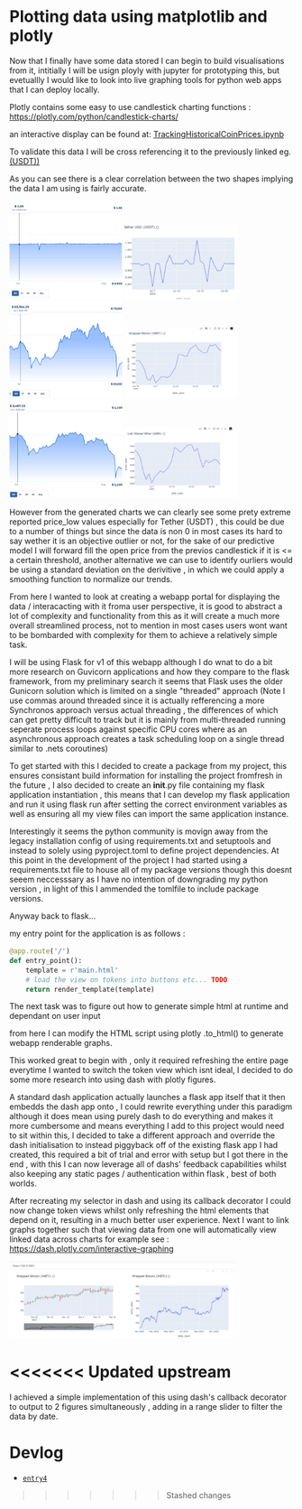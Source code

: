 # Plotting data using matplotlib and plotly


Now that I finally have some data stored I can begin to build visualisations from it, intitially I will be usign ployly with jupyter for prototyping this, but evetuallly I would like to look into live graphing tools for python web apps that I can deploy locally.

Plotly contains some easy to use candlestick charting functions :  https://plotly.com/python/candlestick-charts/

an interactive display can be found at: [TrackingHistoricalCoinPrices.ipynb](../../notebooks/TrackingHistoricalCoinPrices.ipynb)

To validate this data I will be cross referencing it to the previously linked eg. [(USDT))](https://coinranking.com/coin/HIVsRcGKkPFtW+tetherusd-usdt)

As you can see there is a clear correlation between the two shapes implying the data I am using is fairly accurate.
<div>
<img src="img/Tether%20USDT%20validation.jpg" alt="drawing" width="200" style='inline'/>
<img src="img/Tether USDT example.jpg" alt="drawing" width="200" style='inline'/>
<img src="img/Wrapped BTC validation.jpg" alt="drawing" width="200" style='inline'/>
<img src="img/Wrapped BTC example.jpg" alt="drawing" width="200" style='inline'/>
<img src="img/Lido Staked Ether validatio.jpg" alt="drawing" width="200" style='inline'/>
<img src="img/Lido Staked Ether example.jpg" alt="drawing" width="200" style='inline'/>
</div>


However from the generated charts we can clearly see some prety extreme reported price_low values especially for Tether (USDT) , this could be due to a number of things but since the data is non 0 in most cases its hard to say wether it is an objective outlier or not, for the sake of our predictive model I will forward fill the open price from the previos candlestick if it is <= a certain threshold, another alternative we can use to identify ourliers would be using a standard deviation on the derivitive , in which we could apply a smoothing function to normalize our trends.



From here I wanted to look at creating a webapp portal for displaying the data / interacacting with it froma user perspective, it is good to abstract a lot of complexity and functionality from this as it will create a much more overall streamlined process, not to mention in most cases users wont want to be bombarded with complexity for them to achieve a relatively simple task.

I will be using Flask for v1 of this webapp although I do wnat to do a bit more research on Guvicorn applications and how they compare to the flask framework, from my preliminary search it seems that Flask uses the older Gunicorn solution which is limited on a single "threaded" approach (Note I use commas around threaded since it is actually refferencing a more Synchronos approach versus actual threading , the differences of which can get pretty difficult to track but it is mainly from multi-threaded running seperate process loops against specific CPU cores where as an asynchronous approach creates a task scheduling loop on a single thread similar to .nets coroutines)


To get started with this I decided to create a package from my project, this ensures consistant build information for installing the project fromfresh in the future , I also decided to create an __init__.py file containing my flask application instantiation , this means that I can develop my flask application and run it using  flask run after setting the correct environment variables as well as ensuring all my view files can import the same application instance.

Interestingly it seems the python community is movign away from the legacy installation config of using requirements.txt and setuptools and instead to solely using pyproject.toml to define project dependencies. At this point in the development of the project I had started using a requirements.txt file to house all of my package versions though this doesnt seeem neccesssary as I have no intention of downgrading my python version , in light of this I ammended the tomlfile to include package versions.

Anyway back to flask...

my entry point for the application is as follows : 
```python
@app.route('/')
def entry_point():
    template = r'main.html'
    # load the view on tokens into buttons etc... TODO
    return render_template(template)
```

The next task was to figure  out how to generate simple html at runtime and dependant on user input

from here I can modify the HTML script using plotly .to_html() to generate webapp renderable graphs.

This worked great to begin with , only it required refreshing the entire page everytime I wanted to switch the token view which isnt ideal, I decided to do some  more research into using dash with plotly figures.

A standard dash application actually launches a flask app itself that it then embedds the dash app onto , I could rewrite everything under this paradigm although it does mean using purely dash to do everything and makes it more cumbersome and means everything I add to this project would need to sit within this, I decided to take a different approach and override the dash initialisation to instead piggyback off of the existing flask app I had created, this required a bit of trial and error with setup but I got there in the end , with this I can now leverage all of dashs' feedback capabilities whilst also keeping any static pages / authentication within flask , best of both worlds.

After recreating my selector in dash and using its callback decorator I could now change token views whilst only refreshing the html elements that depend on it, resulting in a much better user experience. Next I want to link graphs together such that viewing data from one will automatically view linked data across charts for example see : https://dash.plotly.com/interactive-graphing

<div>
<img src="img/dash_setup.jpg" alt="drawing" width="400" style='inline'/>
</div>

<<<<<<< Updated upstream
=======
I achieved a simple implementation of this using dash's callback decorator to output to 2 figures simultaneously , adding in a range slider to filter the data by date.


# Devlog
- [`entry4`](devlog%20entry4.md)
>>>>>>> Stashed changes
